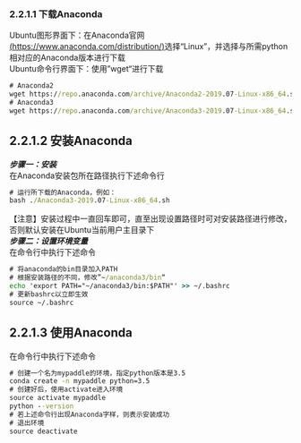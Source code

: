 ### 2.2.1.1 下载Anaconda         
Ubuntu图形界面下：在Anaconda官网[(https://www.anaconda.com/distribution/)](https://www.anaconda.com/distribution/)选择“Linux”，并选择与所需python相对应的Anaconda版本进行下载             
Ubuntu命令行界面下：使用”wget“进行下载
```cmd
# Anaconda2
wget https://repo.anaconda.com/archive/Anaconda2-2019.07-Linux-x86_64.sh --no-check-certificate
# Anaconda3
wget https://repo.anaconda.com/archive/Anaconda3-2019.07-Linux-x86_64.sh --no-check-certificate
```
## 2.2.1.2 安装Anaconda 

***步骤一：安装***       
在Anaconda安装包所在路径执行下述命令行
```cmd
# 运行所下载的Anaconda，例如：
bash ./Anaconda3-2019.07-Linux-x86_64.sh
```
【注意】安装过程中一直回车即可，直至出现设置路径时可对安装路径进行修改，否则默认安装在Ubuntu当前用户主目录下        
***步骤二：设置环境变量***     
在命令行中执行下述命令
```cmd
# 将anaconda的bin目录加入PATH
# 根据安装路径的不同，修改”~/anaconda3/bin“
echo 'export PATH="~/anaconda3/bin:$PATH"' >> ~/.bashrc
# 更新bashrc以立即生效
source ~/.bashrc
```
## 2.2.1.3 使用Anaconda         
在命令行中执行下述命令
```cmd
# 创建一个名为mypaddle的环境，指定python版本是3.5
conda create -n mypaddle python=3.5
# 创建好后，使用activate进入环境
source activate mypaddle
python --version
# 若上述命令行出现Anaconda字样，则表示安装成功
# 退出环境
source deactivate
```
